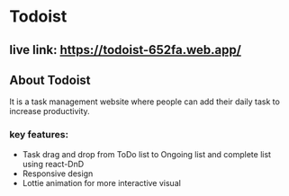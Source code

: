 # Todoist
## live link: https://todoist-652fa.web.app/

## About Todoist
 It is a task management website where people can add their daily task to increase productivity.
### key features:
- Task drag and drop from ToDo list to Ongoing list and complete list using react-DnD
- Responsive design
- Lottie animation for more interactive visual
